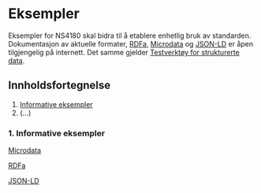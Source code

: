 # Eksempler
Eksempler for NS4180 skal bidra til å etablere enhetlig bruk av standarden. Dokumentasjon av aktuelle formater, [RDFa](https://www.w3.org/TR/rdfa-lite/), [Microdata](https://www.w3.org/TR/microdata/) og [JSON-LD](https://www.w3.org/TR/json-ld/) er åpen tilgjengelig på internett. Det samme gjelder [Testverktøy for strukturerte data](https://search.google.com/structured-data/testing-tool?hl=no).

## Innholdsfortegnelse
1.	[Informative eksempler](#informative-eksempler)  
2.	(...)

<a name="informative-eksempler"></a>
### 1. Informative eksempler

[Microdata](./eksempler/informativt.microdata)

[RDFa](./eksempler/informativt.rdfa)

[JSON-LD](./eksempler/informativt.jsonld) 

